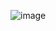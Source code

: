 ![image](https://user-images.githubusercontent.com/65149766/115388969-29cb0900-a1fa-11eb-87f3-b5d9e03bc471.png)
